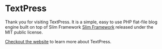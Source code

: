 # TextPress

Thank you for visiting TextPress. It is a simple, easy to use PHP flat-file blog engine built on top of Slim Framework [Slim Framework](http://slimframework.com) released under the MIT public license.

[Checkout the website](http://textpress.shameerc.com/2012/02/07/welcome-to-textpress) to learn more about TextPress.
